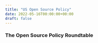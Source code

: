 ```yaml
---
title: "US Open Source Policy"
date: 2022-05-16T00:00:00+00:00
draft: false
---
```

### The Open Source Policy Roundtable

<!-- The Policy Roundtable is a neutral, non-partisan, group of experts in different fields focused on working through the policy implications of Open Source in the US, hosted by the Institute of Applied Open Source at Johns Hopkins University. Roundtable participants come from different sectors, academic backgrounds and affiliations, bridging both policy research, development, and practices.

Open approaches and especially open source software are growing in popularity. This growth has already reconfigured entire industries and promises to continue to be a disrupting force across technology and society. The Policy Roundtable aims to foster discussion about the policy implications of this explosion in open approaches. With a particular focus on a few key areas described below, we want to see, shape, and prepare for an increasingly open future.

#### Initial Focus Areas

There has been a lot of focus in open communities on the legal and technical meanings of open. This roundtable will focus on the higher order implications: economic, political, and social. Our effort will be geographically centered on US policy, drawing from experiences globally. We will start with an initial set of focused topics:

<img src="/images/community/roundtable-focus.png" style="float:right;max-width:300px;" />

1. Implications of investment in open source software at all levels of government, industry, research and university institutions:
- Shared digital infrastructure & sustainable maintenance
- Economic development
- Education, workforce development, diversity equity & access
2. Implications of open source software in international policy
- Trade & innovation exchange
- Regional innovation policy
- Digital sovereignty & independence
3. Consequences of open source software for society
- Privacy, transparency, & trust
- Scientific reproducibility
- Open community and culture

#### Welcome To the Discussions

Our goal is to invite multidisciplinary discussion. We will convene several forums: a mailing list, organized meetups at related events and conferences, and a dedicated in-person yearly roundtable workshop. We might host symposia and virtual events as well. We will curate a mix of invited participants that include both academicians and practitioners.

Each Policy Roundtable event is designed to foster a specific type and scope of discussion. We will open some events to the public, but most discussion will happen in invite-only forums with participants selected for their contributions to the collective discourse.

To enable free discussion, we ask participants to adhere to the Chatham House Rule, which permits use of the information presented in discussions, but prohibits identifying speakers, participants, or affiliations. Beyond that, we hope to maintain high standards of courtesy and respect in our exchanges of ideas, and we will facilitate discussion with that end in mind.

#### Facilitators & Contact

The facilitators are [Jacob Green](mailto:jacob.green@mosslabs.io) and [James Vasile](mailto:james@opentechstrategies.com). Please contact them directly. -->
